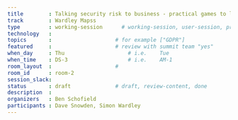 ```yaml
---
title        : Talking security risk to business - practical games to learn through failure
track        : Wardley Mapss
type         : working-session      # working-session, user-session, product-session
technology   :
topics       :                    # for example ["GDPR"]
featured     :                    # review with summit team "yes"
when_day     : Thu                    # i.e.    Tue
when_time    : DS-3                   # i.e.    AM-1
room_layout  :                    #
room_id      : room-2
session_slack: 
status       : draft              # draft, review-content, done
description  :
organizers   : Ben Schofield
participants : Dave Snowden, Simon Wardley
---
```



<!--(add intro)

## WHY

How do security teams engage effectively with the business. Dave and Simon will draw on their extensive consulting experience to suggest some interesting thought exercises

## What

(...)

## Outcomes

(...)

## References

(...)


## Previous-->
